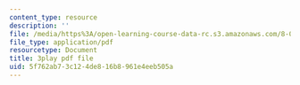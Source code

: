 ```yaml
---
content_type: resource
description: ''
file: /media/https%3A/open-learning-course-data-rc.s3.amazonaws.com/8-04-quantum-physics-i-spring-2016/5f762ab73c124de816b8961e4eeb505a_fXlzY2l1-4w.pdf
file_type: application/pdf
resourcetype: Document
title: 3play pdf file
uid: 5f762ab7-3c12-4de8-16b8-961e4eeb505a
---
```

